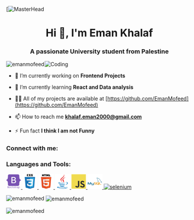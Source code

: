 [![MasterHead](https://giphy.com/gifs/one-numbers-binary-code-QpVUMRUJGokfqXyfa1)
<h1 align="center">Hi 👋, I'm Eman Khalaf</h1>
<h3 align="center">A passionate University student from Palestine</h3>
<img align="right" alt="Coding" width="400" src="https://www.pinterest.com/pin/810366526711864256/">

<p align="left"> <img src="https://komarev.com/ghpvc/?username=emanmofeed&label=Profile%20views&color=0e75b6&style=flat" alt="emanmofeed" /> </p>

- 🔭 I’m currently working on **Frontend Projects**

- 🌱 I’m currently learning **React and Data analysis**

- 👨‍💻 All of my projects are available at [https://github.com/EmanMofeed](https://github.com/EmanMofeed)

- 📫 How to reach me **khalaf.eman2000@gmail.com**

- ⚡ Fun fact **I think I am not Funny**

<h3 align="left">Connect with me:</h3>
<p align="left">
</p>

<h3 align="left">Languages and Tools:</h3>
<p align="left"> <a href="https://getbootstrap.com" target="_blank" rel="noreferrer"> <img src="https://raw.githubusercontent.com/devicons/devicon/master/icons/bootstrap/bootstrap-plain-wordmark.svg" alt="bootstrap" width="40" height="40"/> </a> <a href="https://www.w3schools.com/css/" target="_blank" rel="noreferrer"> <img src="https://raw.githubusercontent.com/devicons/devicon/master/icons/css3/css3-original-wordmark.svg" alt="css3" width="40" height="40"/> </a> <a href="https://www.w3.org/html/" target="_blank" rel="noreferrer"> <img src="https://raw.githubusercontent.com/devicons/devicon/master/icons/html5/html5-original-wordmark.svg" alt="html5" width="40" height="40"/> </a> <a href="https://www.java.com" target="_blank" rel="noreferrer"> <img src="https://raw.githubusercontent.com/devicons/devicon/master/icons/java/java-original.svg" alt="java" width="40" height="40"/> </a> <a href="https://developer.mozilla.org/en-US/docs/Web/JavaScript" target="_blank" rel="noreferrer"> <img src="https://raw.githubusercontent.com/devicons/devicon/master/icons/javascript/javascript-original.svg" alt="javascript" width="40" height="40"/> </a> <a href="https://www.mysql.com/" target="_blank" rel="noreferrer"> <img src="https://raw.githubusercontent.com/devicons/devicon/master/icons/mysql/mysql-original-wordmark.svg" alt="mysql" width="40" height="40"/> </a> <a href="https://www.selenium.dev" target="_blank" rel="noreferrer"> <img src="https://raw.githubusercontent.com/detain/svg-logos/780f25886640cef088af994181646db2f6b1a3f8/svg/selenium-logo.svg" alt="selenium" width="40" height="40"/> </a> </p>

<p><img align="left" src="https://github-readme-stats.vercel.app/api/top-langs?username=emanmofeed&show_icons=true&locale=en&layout=compact" alt="emanmofeed" /></p>

<p>&nbsp;<img align="center" src="https://github-readme-stats.vercel.app/api?username=emanmofeed&show_icons=true&locale=en" alt="emanmofeed" /></p>

<p><img align="center" src="https://github-readme-streak-stats.herokuapp.com/?user=emanmofeed&" alt="emanmofeed" /></p>
